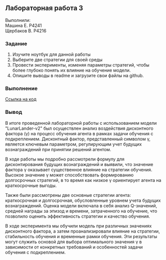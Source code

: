 ## Лабораторная работа 3

Выполнили: <br>
Машина Е. P4241 <br>
Щербаков В. P4216

### Задание

1. Изучите ноутбук для данной работы
2. Выберите две стратегии для своей среды
3. Провести эксперименты, изменяя параметры стратегий, 
чтобы более глубоко понять их влияние на обучение 
модели.
4. Опишите выводы в readme и загрузите свои файлы на 
github.

### Выполнение
[Ссылка на код](./RL_%E2%84%962.ipynb)

### Вывод
В итоге проведенной лабораторной работы с использованием модели "LunarLander-v2" был осуществлен анализ воздействия дисконтного фактора (γ) на процесс обучения агента в рамках задачи обучения с подкреплением. Дисконтный фактор, представленный символом γ, является ключевым параметром, регулирующим учет будущих вознаграждений при принятии решений агентом.

В ходе работы мы подробно рассмотрели формулу для дисконтирования будущих вознаграждений и выявили, что значение фактора γ оказывает существенное влияние на стратегии обучения. Высокое значение γ может способствовать формированию долгосрочных стратегий, в то время как низкое γ ориентирует агента на краткосрочные выгоды.

Также были рассмотрены две основные стратегии агента: краткосрочная и долгосрочная, обусловленные уровнем учета будущих вознаграждений. Оценка модели включала в себя анализ Q-значений, средней награды за эпизод и времени, затраченного на обучение, что позволило оценить эффективность стратегии и качество обучения.

В ходе эксперимента мы обучили модель при различных значениях дисконтного фактора, а затем проанализировали влияние на стратегии, стабильность обучения и временные рамки обучения. Эти результаты могут служить основой для выбора оптимального значения γ в зависимости от конкретных требований и особенностей задачи обучения с подкреплением.
